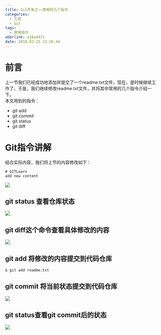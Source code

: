 ```yaml
---
title: Git开发之——常用的几个指令
categories:
  - 工具
  - Git
tags:
  - 常用指令
abbrlink: a16a4971
date: 2018-02-25 23:26:44
---
```


# 前言
上一节我们已经成功地添加并提交了一个readme.txt文件，现在，是时候继续工作了，于是，我们继续修改readme.txt文件，并将其中常用的几个指令介绍一下。     
本文用到的指令：  

- git add 
- git commit 
- git status
- git diff

<!--more-->

# Git指令讲解

结合实际内容，我们将上节的内容修改如下：  

	# GITLearn
	add new content


![][1]
## git status 查看仓库状态
![][2]  
## git diff这个命令查看具体修改的内容  
![][3]   
## git add 将修改的内容提交到代码仓库  

	$ git add readme.txt  
## git commit 将当前状态提交到代码仓库  
![][4]  
## git status查看git commit后的状态
![][5] 




[1]: https://raw.githubusercontent.com/PGzxc/images/master/blog-images/git-add-content.png
[2]: https://raw.githubusercontent.com/PGzxc/images/master/blog-images/git-add-status.png
[3]: https://raw.githubusercontent.com/PGzxc/images/master/blog-images/git-add-diff.png
[4]: https://raw.githubusercontent.com/PGzxc/images/master/blog-images/git-add-commit.png
[5]: https://raw.githubusercontent.com/PGzxc/images/master/blog-images/git-add-commit-status.png
